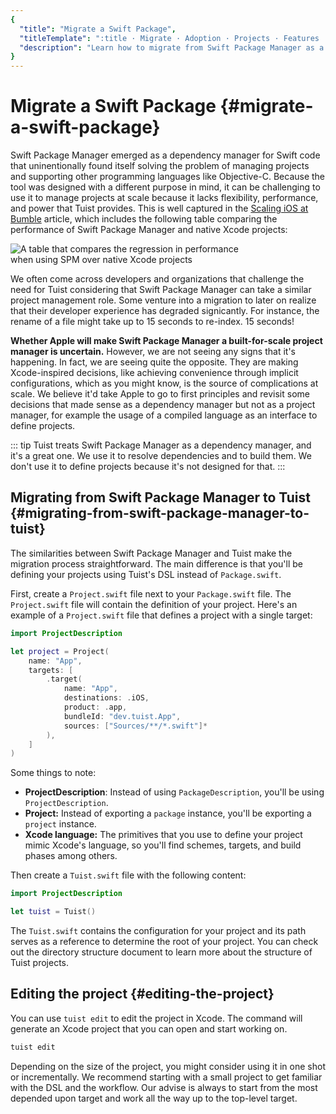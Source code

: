 ```yaml
---
{
  "title": "Migrate a Swift Package",
  "titleTemplate": ":title · Migrate · Adoption · Projects · Features · Guides · Tuist",
  "description": "Learn how to migrate from Swift Package Manager as a solution for managing your projects to Tuist projects."
}
---
```

# Migrate a Swift Package {#migrate-a-swift-package}

Swift Package Manager emerged as a dependency manager for Swift code that uninentionally found itself solving the problem of managing projects and supporting other programming languages like Objective-C. Because the tool was designed with a different purpose in mind, it can be challenging to use it to manage projects at scale because it lacks flexibility, performance, and power that Tuist provides. This is well captured in the [Scaling iOS at Bumble](https://medium.com/bumble-tech/scaling-ios-at-bumble-239e0fa009f2) article, which includes the following table comparing the performance of Swift Package Manager and native Xcode projects:

<img style="max-width: 400px;" alt="A table that compares the regression in performance when using SPM over native Xcode projects" src="/images/guides/start/migrate/performance-table.webp">

We often come across developers and organizations that challenge the need for Tuist considering that Swift Package Manager can take a similar project management role. Some venture into a migration to later on realize that their developer experience has degraded signicantly. For instance, the rename of a file might take up to 15 seconds to re-index. 15 seconds!

**Whether Apple will make Swift Package Manager a built-for-scale project manager is uncertain.** However, we are not seeing any signs that it's happening. In fact, we are seeing quite the opposite. They are making Xcode-inspired decisions, like achieving convenience through implicit configurations, which <LocalizedLink href="/guides/features/projects/cost-of-convenience">as you might know,</LocalizedLink> is the source of complications at scale. We believe it'd take Apple to go to first principles and revisit some decisions that made sense as a dependency manager but not as a project manager, for example the usage of a compiled language as an interface to define projects.

::: tip
Tuist treats Swift Package Manager as a dependency manager, and it's a great one. We use it to resolve dependencies and to build them. We don't use it to define projects because it's not designed for that.
:::

## Migrating from Swift Package Manager to Tuist {#migrating-from-swift-package-manager-to-tuist}

The similarities between Swift Package Manager and Tuist make the migration process straightforward. The main difference is that you'll be defining your projects using Tuist's DSL instead of `Package.swift`.

First, create a `Project.swift` file next to your `Package.swift` file. The `Project.swift` file will contain the definition of your project. Here's an example of a `Project.swift` file that defines a project with a single target:

```swift
import ProjectDescription

let project = Project(
    name: "App",
    targets: [
        .target(
            name: "App",
            destinations: .iOS,
            product: .app,
            bundleId: "dev.tuist.App",
            sources: ["Sources/**/*.swift"]*
        ),
    ]
)
```

Some things to note:

- **ProjectDescription**: Instead of using `PackageDescription`, you'll be using `ProjectDescription`.
- **Project:** Instead of exporting a `package` instance, you'll be exporting a `project` instance.
- **Xcode language:** The primitives that you use to define your project mimic Xcode's language, so you'll find schemes, targets, and build phases among others.

Then create a `Tuist.swift` file with the following content:

```swift
import ProjectDescription

let tuist = Tuist()
```

The `Tuist.swift` contains the configuration for your project and its path serves as a reference to determine the root of your project. You can check out the <LocalizedLink href="/guides/features/projects/directory-structure">directory structure</LocalizedLink> document to learn more about the structure of Tuist projects.

## Editing the project {#editing-the-project}

You can use <LocalizedLink href="/guides/features/projects/editing">`tuist edit`</LocalizedLink> to edit the project in Xcode. The command will generate an Xcode project that you can open and start working on.

```bash
tuist edit
```

Depending on the size of the project, you might consider using it in one shot or incrementally. We recommend starting with a small project to get familiar with the DSL and the workflow. Our advise is always to start from the most depended upon target and work all the way up to the top-level target.
